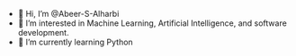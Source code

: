 - 👋 Hi, I’m @Abeer-S-Alharbi
- 👀 I’m interested in Machine Learning, Artificial Intelligence, and software development.
- 🌱 I’m currently learning Python

<!---
Abeer-S-Alharbi/Abeer-S-Alharbi is a ✨ special ✨ repository because its `README.md` (this file) appears on your GitHub profile.
You can click the Preview link to take a look at your changes.
--->
